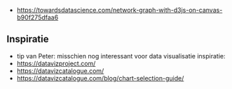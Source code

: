 * https://towardsdatascience.com/network-graph-with-d3js-on-canvas-b90f275dfaa6

## Inspiratie
* tip van Peter: misschien nog interessant voor data visualisatie inspiratie:
* https://datavizproject.com/
* https://datavizcatalogue.com/
* https://datavizcatalogue.com/blog/chart-selection-guide/

